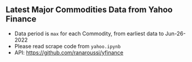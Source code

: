 ## Latest Major Commodities Data from Yahoo Finance
- Data period is `max` for each Commodity, from earliest data to Jun-26-2022
- Please read scrape code from `yahoo.ipynb`
- API: https://github.com/ranaroussi/yfinance
